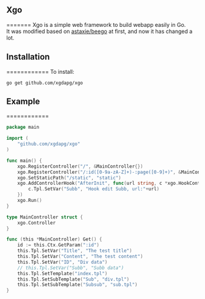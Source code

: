 ## Xgo
=======
Xgo is a simple web framework to build webapp easily in Go.  
It was modified based on [astaxie/beego](https://github.com/astaxie/beego) at first, and now it has changed a lot.

## Installation
============
To install:

    go get github.com/xgdapg/xgo

## Example
============
```go
package main

import (
	"github.com/xgdapg/xgo"
)

func main() {
	xgo.RegisterController("/", &MainController{})
	xgo.RegisterController("/:id([0-9a-zA-Z]+)-:page([0-9]+)", &MainController{})
	xgo.SetStaticPath("/static", "static")
	xgo.AddControllerHook("AfterInit", func(url string, c *xgo.HookController) {
		c.Tpl.SetVar("Subb", "Hook edit Subb, url:"+url)
	})
	xgo.Run()
}

type MainController struct {
	xgo.Controller
}

func (this *MainController) Get() {
	id := this.Ctx.GetParam(":id")
	this.Tpl.SetVar("Title", "The test title")
	this.Tpl.SetVar("Content", "The test content")
	this.Tpl.SetVar("ID", "Div data")
	// this.Tpl.SetVar("Subb", "Subb data")
	this.Tpl.SetTemplate("index.tpl")
	this.Tpl.SetSubTemplate("Sub", "div.tpl")
	this.Tpl.SetSubTemplate("Subsub", "sub.tpl")
}
```
